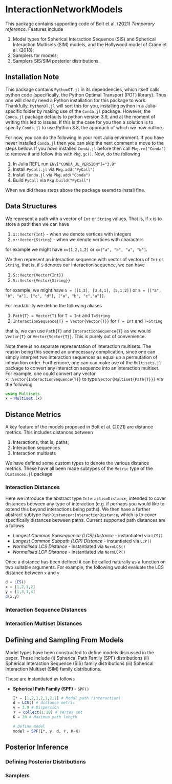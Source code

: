 # InteractionNetworkModels

This package contains supporting code of Bolt et al. (2021) *Temporary reference*. Features include 
1. Model types for Spherical Interaction Sequence (SIS) and Spherical Interaction Multisets (SIM) models, and the Hollywood model of Crane et al. (2018);
2. Samplers for models;
3. Samplers SIS/SIM posterior distributions.

## Installation Note

This package contains `PythonOT.jl` in its dependencies, which itself calls python code (specifically, the Python Optimal Transport (POT) library). Thus one will clearly need a Python installation for this package to work. Thankfully, `PythonOT.jl` will sort this for you, installing python in a Julia-specific folder by making use of the `Conda.jl` package. However, the `Conda.jl` package defaults to python version 3.9, and at the moment of writing this led to issues. If this is the case for you then a solution is to specify `Conda.jl` to use Python 3.8, the approach of which we now outline. 

For now, you can do the following in your root Julia enviroment. If you have never installed `Conda.jl` then you can skip the next comment a move to the steps bellow. If you *have* installed `Conda.jl` before then call `Pkg.rm("Conda")` to remove it and follow this with `Pkg.gc()`. Now, do the following 
1. In Julia REPL run `ENV["CONDA_JL_VERSION"]="3.8"` 
2. Install `PyCall.jl` via `Pkg.add("PyCall")`
3. Install `Conda.jl` via `Pkg.add("Conda")`
4. Build `PyCall` via `Pkg.build("PyCall")`

When we did these steps above the package seemd to install fine. 

## Data Structures

We represent a path with a vector of `Int` or `String` values. That is, if `x` is to store a path then we can have 
1. `x::Vector{Int}` - when we denote vertices with integers
2. `x::Vector{String}` - when we denote vertices with characters  

for example we might have `x=[1,2,1,2]` or `x=["a", "b", "a", "b"]`. 

We then represent an interaction sequence with vector of vectors of `Int` or `String`, that is, if `S` denotes our interaction sequence, we can have 
1. `S::Vector{Vector{Int}}`
2. `S::Vector{Vector{String}}`

for example, we might have `S = [[1,2], [3,4,1], [5,1,2]]` or `S = [["a", "b", "a"], ["c", "d"], ["a", "b", "c","a"]]`.

For readability we define the following aliases 
1. `Path{T} = Vector{T}` for `T = Int` and `T=String`
2. `InteractionSequence{T} = Vector{Vector{T}}` for `T = Int` and `T=String`

that is, we can use `Path{T}` and `InteractionSequence{T}` as we would `Vector{T}` or `Vector{Vector{T}}`. This is purely out of convenience. 

Note there is no separate representation of interaction multisets. The reason being this seemed an unnecessary complication, since one can simply interpret two interaction sequences as equal up a permutation of interaction order. Furthermore, one can can make use of the `Multisets.jl` package to convert any interaction sequence into an interaction multiset. For example, one could convert any vector `x::Vector{InteractionSequence{T}}` to type `Vector{Multiset{Path{T}}}` via the following

```julia 
using Multisets 
x = Multiset.(x) 
```


## Distance Metrics

A key feature of the models proposed in Bolt et al. (2021) are distance metrics. This includes distances between
1. Interactions, that is, paths;
2. Interaction sequences 
3. Interaction multisets 

We have defined some custom types to denote the various distance metrics. These have all been made subtypes of the `Metric` type of the `Distances.jl` package. 

### Interaction Distances 

Here we introduce the abstract type `InteractionDistance`, intended to cover distances between any type of interaction (e.g. if perhaps you would like to extend this beyond interactions being paths). We then have a further abstract subtype `PathDistance<:InteractionDistance`, which is to cover specifically distances between paths. Current supported path distances are a follows 

* *Longest Common Subsequence (LCS) Distance* - instantiated via `LCS()`
* *Longest Common Subpath (LCP) Distance* - instantiated via `LCP()`
* *Normalised LCS Distance* - instantiated via `NormLCS()`
* *Normalised LCP Distance* - instantiated via `NormLCP()`

Once a distance has been defined it can be called naturally as a function on two suitable arguments. For example, the following would evaluate the LCS distance between `x` and `y`
```julia
d = LCS()
x = [1,2,1,2]
y = [1,3,1,3]
d(x,y)
```

### Interaction Sequence Distances 

### Interaction Multiset Distances 


## Defining and Sampling From Models

Model types have been constructed to define models discussed in the paper. These include (i) Spherical Path Family (SPF) distributions (ii) Spherical Interaction Sequence (SIS) family distributions (iii) Spherical Interaction Multiset (SIM) family distributions. 

These are instantiated as follows 
* **Spherical Path Family (SPF)** - `SPF()`
    ```Julia
    Iᵐ = [1,2,1,2,1,2,1] # Modal path (interaction)
    d = LCS() # distance metric
    γ = 3.9 # Dispersion
    𝒱 = collect(1:10) # Vertex set
    K = 20 # Maximum path length

    # Define model 
    model = SPF(Iᵐ, γ, d, 𝒱, K=K)
    ```

## Posterior Inference

### Defining Posterior Distributions 

### Samplers 